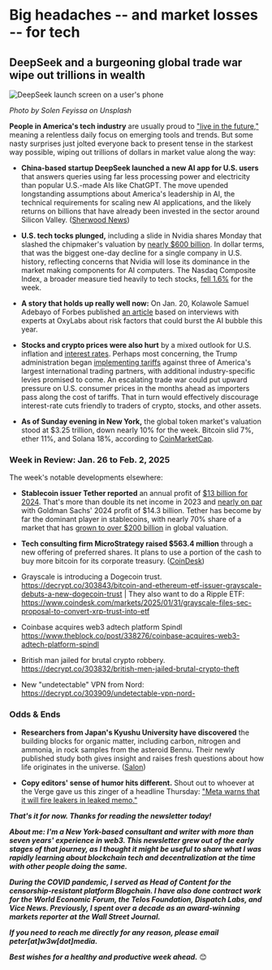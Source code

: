 # Big headaches -- and market losses -- for tech
## DeepSeek and a burgeoning global trade war wipe out trillions in wealth

![DeepSeek launch screen on a user's phone](https://images.unsplash.com/photo-1738107450310-8235c3d7d61b?q=80&w=3570&auto=format&fit=crop&ixlib=rb-4.0.3&ixid=M3wxMjA3fDB8MHxwaG90by1wYWdlfHx8fGVufDB8fHx8fA%3D%3D)

*Photo by Solen Feyissa on Unsplash*

**People in America's tech industry** are usually proud to ["live in the future,"](https://about.fb.com/news/2023/12/metas-2023-progress-in-ai-and-mixed-reality/) meaning a relentless daily focus on emerging tools and trends. But some nasty surprises just jolted everyone back to present tense in the starkest way possible, wiping out trillions of dollars in market value along the way:

- **China-based startup DeepSeek launched a new AI app for U.S. users** that answers queries using far less processing power and electricity than popular U.S.-made AIs like ChatGPT. The move upended longstanding assumptions about America's leadership in AI, the technical requirements for scaling new AI applications, and the likely returns on billions that have already been invested in the sector around Silicon Valley. ([Sherwood News](https://sherwood.news/markets/quick-and-dirty-timeline-of-markets-deepseek-freak/))

- **U.S. tech tocks plunged,** including a slide in Nvidia shares Monday that slashed the chipmaker's valuation by [nearly $600 billion](https://www.cnbc.com/2025/01/27/nvidia-sheds-almost-600-billion-in-market-cap-biggest-drop-ever.html). In dollar terms, that was the biggest one-day decline for a single company in U.S. history, reflecting concerns that Nvidia will lose its dominance in the market making components for AI computers. The Nasdaq Composite Index, a broader measure tied heavily to tech stocks, [fell 1.6%](https://www.nbcwashington.com/news/business/money-report/sp-500-futures-are-little-changed-as-investors-parse-apple-earnings-await-inflation-data-live-updates/3831300/) for the week. 

- **A story that holds up really well now:** On Jan. 20, Kolawole Samuel Adebayo of Forbes published [an article](https://www.forbes.com/sites/kolawolesamueladebayo/2025/01/20/experts-predict-the-bubble-may-burst-for-ai-in-2025/) based on interviews with experts at OxyLabs about risk factors that could burst the AI bubble this year.

- **Stocks and crypto prices were also hurt** by a mixed outlook for U.S. inflation and [interest rates](https://www.coindesk.com/markets/2025/01/28/fed-holds-rates-steady-takes-note-of-elevated-inflation). Perhaps most concerning, the Trump administration began [implementing tariffs](https://www.wsj.com/politics/elections/trump-says-tariffs-are-coming-on-computer-chips-steel-and-more-cef9974c?st=Q7Uc7p&reflink=desktopwebshare_permalink) against three of America's largest international trading partners, with additional industry-specific levies promised to come. An escalating trade war could put upward pressure on U.S. consumer prices in the months ahead as importers pass along the cost of tariffs. That in turn would effectively discourage interest-rate cuts friendly to traders of crypto, stocks, and other assets.

- **As of Sunday evening in New York,** the global token market's valuation stood at $3.25 trillion, down nearly 10% for the week. Bitcoin slid 7%, ether 11%, and Solana 18%, according to [CoinMarketCap](https://coinmarketcap.com/). 

### Week in Review: Jan. 26 to Feb. 2, 2025

The week's notable developments elsewhere:

- **Stablecoin issuer Tether reported** an annual profit of [$13 billion for 2024](https://www.theblock.co/post/338275/tether-reports-13-billion-in-yearly-net-profits-for-2024). That's more than double its net income in 2023 and [nearly on par](https://decrypt.co/303882/tether-record-shattering-profits-bitcoin-usdt) with Goldman Sachs' 2024 profit of $14.3 billion. Tether has become by far the dominant player in stablecoins, with nearly 70% share of a market that has [grown to over $200 billion](https://www.coindesk.com/markets/2025/01/31/stablecoin-market-surges-past-usd200b-signaling-potential-crypto-price-upswing) in global valuation.

- **Tech consulting firm MicroStrategy raised $563.4 million** through a new offering of preferred shares. It plans to use a portion of the cash to buy more bitcoin for its corporate treasury. ([CoinDesk](https://www.coindesk.com/markets/2025/01/31/microstrategy-upsizes-preferred-stock-offering-raising-usd563m-for-more-bitcoin))

- Grayscale is introducing a Dogecoin trust. https://decrypt.co/303843/bitcoin-and-ethereum-etf-issuer-grayscale-debuts-a-new-dogecoin-trust | They also want to do a Ripple ETF: https://www.coindesk.com/markets/2025/01/31/grayscale-files-sec-proposal-to-convert-xrp-trust-into-etf

- Coinbase acquires web3 adtech platform Spindl https://www.theblock.co/post/338276/coinbase-acquires-web3-adtech-platform-spindl

- British man jailed for brutal crypto robbery. https://decrypt.co/303832/british-men-jailed-brutal-crypto-theft

- New "undetectable" VPN from Nord: https://decrypt.co/303909/undetectable-vpn-nord-

### Odds & Ends

- **Researchers from Japan's Kyushu University have discovered** the building blocks for organic matter, including carbon, nitrogen and ammonia, in rock samples from the asteroid Bennu. Their newly published study both gives insight and raises fresh questions about how life originates in the universe. ([Salon](https://www.salon.com/2025/01/30/building-blocks-of-life-discovered-on-asteroid-bennu/))

- **Copy editors' sense of humor hits different.** Shout out to whoever at the Verge gave us this zinger of a headline Thursday: ["Meta warns that it will fire leakers in leaked memo."](https://www.theverge.com/meta/603812/meta-warns-leakers-leaked-memo)

_**That's it for now. Thanks for reading the newsletter today!**_

_**About me: I'm a New York-based consultant and writer with more than seven years' experience in web3. This newsletter grew out of the early stages of that journey, as I thought it might be useful to share what I was rapidly learning about blockchain tech and decentralization at the time with other people doing the same.**_

 _**During the COVID pandemic, I served as Head of Content for the censorship-resistant platform Blogchain. I have also done contract work for the World Economic Forum, the Telos Foundation, Dispatch Labs, and Vice News. Previously, I spent over a decade as an award-winning markets reporter at the Wall Street Journal.**_

 _**If you need to reach me directly for any reason, please email peter[at]w3w[dot]media.**_

 _**Best wishes for a healthy and productive week ahead.**_ 😊

 <!--

 Cutting room floor...

 - Einhorn investor note lamenting bull cycle: https://www.cnbc.com/2025/01/21/david-einhorn-says-we-have-reached-the-fartcoin-stage-of-the-market-cycle.html

 - Some redittors are banning X/Twitter links from their subreddits in response to Musk's post-inauguration Nazi salute. https://slate.com/technology/2025/01/reddit-bans-x-links-elon-musk-nazi-salute.html

 - Google Maps is going to change the name of the body of water between Texas and Florida to the Gulf of America. https://www.cnbc.com/2025/01/27/google-maps-to-show-gulf-of-america-after-government-updates.html

 - Tesla AI talk annoys wall street: https://www.theverge.com/tesla/603393/tesla-car-company-elon-musk-ai-earnings

 ### Community

 - https://unpromptedthoughts.substack.com/p/yes-we-really-do-need-another-ai | Shout out Barry's new Substack + add to your Substack recommendations for new subscribers.

 <!-- People's bid for TikTok: https://www.projectliberty.io/peoples-bid-for-tiktok/ | Sheila Warren hired as CEO

 - Cops misusing facial recognition https://www.washingtonpost.com/business/interactive/2025/police-artificial-intelligence-facial-recognition/

 - The late John McAfee's Twitter/X account is being used to promote a Solana-based crypto project. https://decrypt.co/302398/john-mcafees-twitter-promoting-solana-ai-token

 -->
